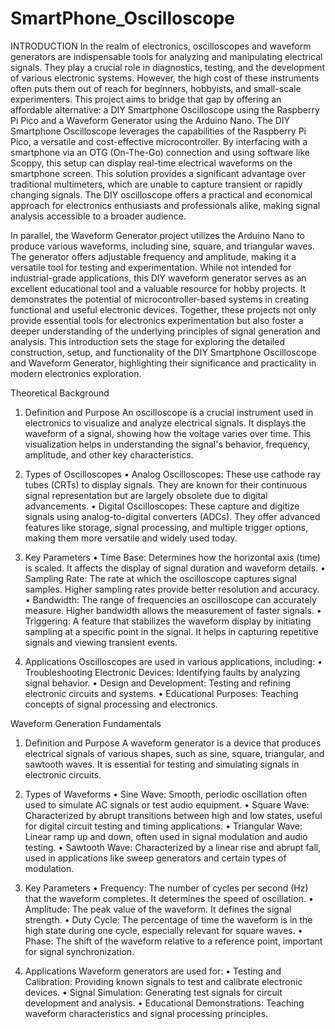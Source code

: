 # SmartPhone_Oscilloscope
INTRODUCTION
In the realm of electronics, oscilloscopes and waveform generators are indispensable tools for analyzing and manipulating electrical signals. They play a crucial role in diagnostics, testing, and the development of various electronic systems. However, the high cost of these instruments often puts them out of reach for beginners, hobbyists, and small-scale experimenters. This project aims to bridge that gap by offering an affordable alternative: a DIY Smartphone Oscilloscope using the Raspberry Pi Pico and a Waveform Generator using the Arduino Nano.
The DIY Smartphone Oscilloscope leverages the capabilities of the Raspberry Pi Pico, a versatile and cost-effective microcontroller. By interfacing with a smartphone via an OTG (On-The-Go) connection and using software like Scoppy, this setup can display real-time electrical waveforms on the smartphone screen. This solution provides a significant advantage over traditional multimeters, which are unable to capture transient or rapidly changing signals. The DIY oscilloscope offers a practical and economical approach for electronics enthusiasts and professionals alike, making signal analysis accessible to a broader audience.


In parallel, the Waveform Generator project utilizes the Arduino Nano to produce various waveforms, including sine, square, and triangular waves. The generator offers adjustable frequency and amplitude, making it a versatile tool for testing and experimentation. While not intended for industrial-grade applications, this DIY waveform generator serves as an excellent educational tool and a valuable resource for hobby projects. It demonstrates the potential of microcontroller-based systems in creating functional and useful electronic devices.
Together, these projects not only provide essential tools for electronics experimentation but also foster a deeper understanding of the underlying principles of signal generation and analysis. This introduction sets the stage for exploring the detailed construction, setup, and functionality of the DIY Smartphone Oscilloscope and Waveform Generator, highlighting their significance and practicality in modern electronics exploration.

 
Theoretical Background
1. Definition and Purpose An oscilloscope is a crucial instrument used in electronics to visualize and analyze electrical signals. It displays the waveform of a signal, showing how the voltage varies over time. This visualization helps in understanding the signal's behavior, frequency, amplitude, and other key characteristics.

2. Types of Oscilloscopes
•	Analog Oscilloscopes: These use cathode ray tubes (CRTs) to display signals. They are known for their continuous signal representation but are largely obsolete due to digital advancements.
•	Digital Oscilloscopes: These capture and digitize signals using analog-to-digital converters (ADCs). They offer advanced features like storage, signal processing, and multiple trigger options, making them more versatile and widely used today.

3. Key Parameters
•	Time Base: Determines how the horizontal axis (time) is scaled. It affects the display of signal duration and waveform details.
•	Sampling Rate: The rate at which the oscilloscope captures signal samples. Higher sampling rates provide better resolution and accuracy.
•	Bandwidth: The range of frequencies an oscilloscope can accurately measure. Higher bandwidth allows the measurement of faster signals.
•	Triggering: A feature that stabilizes the waveform display by initiating sampling at a specific point in the signal. It helps in capturing repetitive signals and viewing transient events.
4. Applications Oscilloscopes are used in various applications, including:
•	Troubleshooting Electronic Devices: Identifying faults by analyzing signal behavior.
•	Design and Development: Testing and refining electronic circuits and systems.
•	Educational Purposes: Teaching concepts of signal processing and electronics.

Waveform Generation Fundamentals
1. Definition and Purpose A waveform generator is a device that produces electrical signals of various shapes, such as sine, square, triangular, and sawtooth waves. It is essential for testing and simulating signals in electronic circuits.
2. Types of Waveforms
•	Sine Wave: Smooth, periodic oscillation often used to simulate AC signals or test audio equipment.
•	Square Wave: Characterized by abrupt transitions between high and low states, useful for digital circuit testing and timing applications.
•	Triangular Wave: Linear ramp up and down, often used in signal modulation and audio testing.
•	Sawtooth Wave: Characterized by a linear rise and abrupt fall, used in applications like sweep generators and certain types of modulation.


3. Key Parameters
•	Frequency: The number of cycles per second (Hz) that the waveform completes. It determines the speed of oscillation.
•	Amplitude: The peak value of the waveform. It defines the signal strength.
•	Duty Cycle: The percentage of time the waveform is in the high state during one cycle, especially relevant for square waves.
•	Phase: The shift of the waveform relative to a reference point, important for signal synchronization.
4. Applications Waveform generators are used for:
•	Testing and Calibration: Providing known signals to test and calibrate electronic devices.
•	Signal Simulation: Generating test signals for circuit development and analysis.
•	Educational Demonstrations: Teaching waveform characteristics and signal processing principles.
